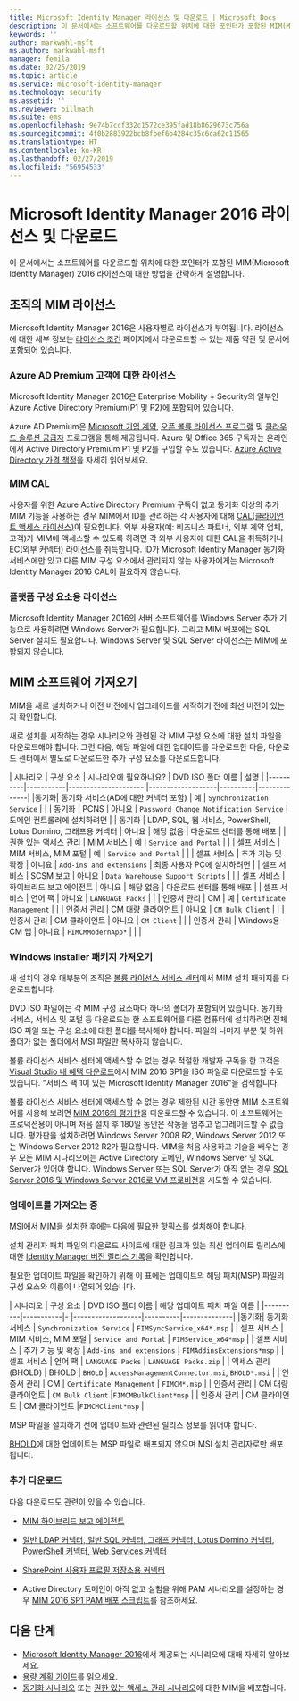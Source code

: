 ```yaml
---
title: Microsoft Identity Manager 라이선스 및 다운로드 | Microsoft Docs
description: 이 문서에서는 소프트웨어를 다운로드할 위치에 대한 포인터가 포함된 MIM(Microsoft Identity Manager) 2016 라이선스에 대한 방법을 간략하게 설명합니다.
keywords: ''
author: markwahl-msft
ms.author: markwahl-msft
manager: femila
ms.date: 02/25/2019
ms.topic: article
ms.service: microsoft-identity-manager
ms.technology: security
ms.assetid: ''
ms.reviewer: billmath
ms.suite: ems
ms.openlocfilehash: 9e74b7ccf332c1572ce395fad18b8629673c756a
ms.sourcegitcommit: 4f0b2883922bcb8fbef6b4284c35c6ca62c11565
ms.translationtype: HT
ms.contentlocale: ko-KR
ms.lasthandoff: 02/27/2019
ms.locfileid: "56954533"
---
```

# <a name="microsoft-identity-manager-2016-licensing-and-downloads"></a>Microsoft Identity Manager 2016 라이선스 및 다운로드

이 문서에서는 소프트웨어를 다운로드할 위치에 대한 포인터가 포함된 MIM(Microsoft Identity Manager) 2016 라이선스에 대한 방법을 간략하게 설명합니다.

## <a name="licensing-mim-for-your-organization"></a>조직의 MIM 라이선스

Microsoft Identity Manager 2016은 사용자별로 라이선스가 부여됩니다.  라이선스에 대한 세부 정보는 [라이선스 조건](https://www.microsoft.com/en-us/licensing/product-licensing/products.aspx) 페이지에서 다운로드할 수 있는 제품 약관 및 문서에 포함되어 있습니다.

### <a name="licensing-for-azure-ad-premium-customers"></a>Azure AD Premium 고객에 대한 라이선스

Microsoft Identity Manager 2016은 Enterprise Mobility + Security의 일부인 Azure Active Directory Premium(P1 및 P2)에 포함되어 있습니다.

Azure AD Premium은 [Microsoft 기업 계약](https://www.microsoft.com/en-us/licensing/licensing-programs/enterprise.aspx), [오픈 볼륨 라이선스 프로그램](https://www.microsoft.com/en-us/licensing/licensing-programs/open-license.aspx) 및 [클라우드 솔루션 공급자](https://go.microsoft.com/fwlink/?LinkId=614968&clcid=0x409) 프로그램을 통해 제공됩니다. Azure 및 Office 365 구독자는 온라인에서 Active Directory Premium P1 및 P2를 구입할 수도 있습니다.  [Azure Active Directory 가격 책정](https://azure.microsoft.com/en-us/pricing/details/active-directory/)을 자세히 읽어보세요.

### <a name="mim-cals"></a>MIM CAL

사용자를 위한 Azure Active Directory Premium 구독이 없고 동기화 이상의 추가 MIM 기능을 사용하는 경우 MIM에서 ID를 관리하는 각 사용자에 대해 [CAL(클라이언트 액세스 라이선스)](https://www.microsoft.com/en-us/licensing/product-licensing/client-access-license.aspx)이 필요합니다. 외부 사용자(예: 비즈니스 파트너, 외부 계약 업체, 고객)가 MIM에 액세스할 수 있도록 하려면 각 외부 사용자에 대한 CAL을 취득하거나 EC(외부 커넥터) 라이선스를 취득합니다. ID가 Microsoft Identity Manager 동기화 서비스에만 있고 다른 MIM 구성 요소에서 관리되지 않는 사용자에게는 Microsoft Identity Manager 2016 CAL이 필요하지 않습니다.

### <a name="licenses-for-platform-components"></a>플랫폼 구성 요소용 라이선스

Microsoft Identity Manager 2016의 서버 소프트웨어를 Windows Server 추가 기능으로 사용하려면 Windows Server가 필요합니다. 그리고 MIM 배포에는 SQL Server 설치도 필요합니다.  Windows Server 및 SQL Server 라이선스는 MIM에 포함되지 않습니다.

## <a name="obtaining-mim-software"></a>MIM 소프트웨어 가져오기

MIM을 새로 설치하거나 이전 버전에서 업그레이드를 시작하기 전에 최선 버전이 있는지 확인합니다.

새로 설치를 시작하는 경우 시나리오와 관련된 각 MIM 구성 요소에 대한 설치 파일을 다운로드해야 합니다. 그런 다음, 해당 파일에 대한 업데이트를 다운로드한 다음, 다운로드 센터에서 별도로 다운로드한 추가 구성 요소를 다운로드합니다.


| 시나리오 | 구성 요소 | 시나리오에 필요하나요? | DVD ISO 폴더 이름 | 설명 |
|----------|-----------|---------------------   |-------------------|----------|--------------|
|동기화| 동기화 서비스(AD에 대한 커넥터 포함) | 예 | `Synchronization Service` | |
| 동기화 | PCNS | 아니요 | `Password Change Notification Service` |  도메인 컨트롤러에 설치하려면 |
| 동기화 | LDAP, SQL, 웹 서비스, PowerShell, Lotus Domino, 그래프용 커넥터 | 아니요 | 해당 없음 | 다운로드 센터를 통해 배포 |
| 권한 있는 액세스 관리 | MIM 서비스 | 예 | `Service and Portal` | |
| 셀프 서비스 | MIM 서비스, MIM 포털 | 예 | `Service and Portal` | |
| 셀프 서비스 | 추가 기능 및 확장 | 아니요 | `Add-ins and extensions` | 최종 사용자 PC에 설치하려면 |
| 셀프 서비스 | SCSM 보고 | 아니요 | `Data Warehouse Support Scripts` | |
| 셀프 서비스 | 하이브리드 보고 에이전트 | 아니요 | 해당 없음 | 다운로드 센터를 통해 배포 |
| 셀프 서비스 | 언어 팩 | 아니요 | `LANGUAGE Packs` | |
| 인증서 관리 | CM | 예 | `Certificate Management` | |
| 인증서 관리 | CM 대량 클라이언트 | 아니요 | `CM Bulk Client` | |
| 인증서 관리 | CM 클라이언트 | 아니요 | `CM Client`  | |
| 인증서 관리 | Windows용 CM 앱 | 아니요 | `FIMCMModernApp*` | | |

### <a name="obtaining-windows-installer-packages"></a>Windows Installer 패키지 가져오기

새 설치의 경우 대부분의 조직은 [볼륨 라이선스 서비스 센터](https://www.microsoft.com/licensing/servicecenter/default.aspx)에서 MIM 설치 패키지를 다운로드합니다. 


DVD ISO 파일에는 각 MIM 구성 요소마다 하나의 폴더가 포함되어 있습니다. 동기화 서비스, 서비스 및 포털 등 다운로드는 한 소프트웨어를 다른 컴퓨터에 설치하려면 전체 ISO 파일 또는 구성 요소에 대한 폴더를 복사해야 합니다. 파일의 나머지 부분 및 하위 폴더가 없는 폴더에서 MSI 파일만 복사하지 않습니다.

볼륨 라이선스 서비스 센터에 액세스할 수 없는 경우 적절한 개발자 구독을 한 고객은 [Visual Studio 내 혜택 다운로드](https://my.visualstudio.com/Downloads?q=Microsoft%20Identity%20Manager%202016%20with%20Service%20Pack%201&pgroup=)에서 MIM 2016 SP1을 ISO 파일로 다운로드할 수도 있습니다.  "서비스 팩 1이 있는 Microsoft Identity Manager 2016"을 검색합니다.  

볼륨 라이선스 서비스 센터에 액세스할 수 없는 경우 제한된 시간 동안만 MIM 소프트웨어를 사용해 보려면 [MIM 2016의 평가판](https://www.microsoft.com/en-us/download/details.aspx?id=48244)을 다운로드할 수 있습니다. 이 소프트웨어는 프로덕션용이 아니며 처음 설치 후 180일 동안은 작동을 멈추고 업그레이드할 수 없습니다. 평가판을 설치하려면 Windows Server 2008 R2, Windows Server 2012 또는 Windows Server 2012 R2가 필요합니다.  MIM을 처음 사용하고 기술을 배우는 경우 모든 MIM 시나리오에는 Active Directory 도메인, Windows Server 및 SQL Server가 있어야 합니다. Windows Server 또는 SQL Server가 아직 없는 경우 [SQL Server 2016 및 Windows Server 2016로 VM 프로비전](https://azure.microsoft.com/en-us/blog/azure-images-sql-server-2016-on-windows-server-2016/)을 시도할 수 있습니다.

### <a name="obtaining-updates"></a>업데이트를 가져오는 중

MSI에서 MIM을 설치한 후에는 다음에 필요한 핫픽스를 설치해야 합니다.

설치 관리자 패치 파일의 다운로드 사이트에 대한 링크가 있는 최신 업데이트 릴리스에 대한 [Identity Manager 버전 릴리스 기록](./reference/version-history.md)을 확인합니다.

필요한 업데이트 파일을 확인하기 위해 이 표에는 업데이트의 해당 패치(MSP) 파일의 구성 요소와 이름이 나열되어 있습니다.

| 시나리오 | 구성 요소 | DVD ISO 폴더 이름 | 해당 업데이트 패치 파일 이름 |
|----------|-----------|-   |-------------------|----------|--------------|
|동기화| 동기화 서비스 | `Synchronization Service` | `FIMSyncService_x64*.msp` |
| 셀프 서비스 | MIM 서비스, MIM 포털 | `Service and Portal` | `FIMService_x64*msp` |
| 셀프 서비스 | 추가 기능 및 확장 | `Add-ins and extensions` | `FIMAddinsExtensions*msp` |
| 셀프 서비스 | 언어 팩 | `LANGUAGE Packs` | `LANGUAGE Packs.zip` |
| 액세스 관리(BHOLD) | BHOLD | `BHOLD` | `AccessManagementConnector.msi`, `BHOLD*.msi` |
| 인증서 관리 | CM |  `Certificate Management` | `FIMCM*.msp` |
| 인증서 관리 | CM 대량 클라이언트 |  `CM Bulk Client` |`FIMCMBulkClient*msp` |
| 인증서 관리 | CM 클라이언트 | CM 클라이언트 |`FIMCMClient*msp` |

MSP 파일을 설치하기 전에 업데이트와 관련된 릴리스 정보를 읽어야 합니다.

[BHOLD](https://www.microsoft.com/en-us/download/details.aspx?id=55950)에 대한 업데이트는 MSP 파일로 배포되지 않으며 MSI 설치 관리자로만 배포됩니다.

### <a name="additional-downloads"></a>추가 다운로드

다음 다운로드도 관련이 있을 수 있습니다.

- [MIM 하이브리드 보고 에이전트](https://www.microsoft.com/download/details.aspx?id=55112)

- [일반 LDAP 커넥터, 일반 SQL 커넥터, 그래프 커넥터, Lotus Domino 커넥터, PowerShell 커넥터, Web Services 커넥터](http://go.microsoft.com/fwlink/?LinkId=717495)

- [SharePoint 사용자 프로필 저장소용 커넥터](https://www.microsoft.com/en-us/download/details.aspx?id=41164)

- Active Directory 도메인이 아직 없고 실험을 위해 PAM 시나리오를 설정하는 경우 [MIM 2016 SP1 PAM 배포 스크립트](sp1-deployment-scripts.md)를 참조하세요.

## <a name="next-steps"></a>다음 단계

- [Microsoft Identity Manager 2016](microsoft-identity-manager-2016.md)에서 제공되는 시나리오에 대해 자세히 알아보세요.
- [용량 계획 가이드](capacity-planning-guide.md)를 읽으세요.
- [동기화 시나리오](microsoft-identity-manager-deploy.md) 또는 [권한 있는 액세스 관리 시나리오](./pam/privileged-identity-management-for-active-directory-domain-services.md)에 대한 MIM을 배포합니다.


